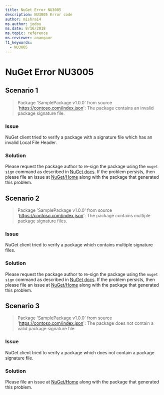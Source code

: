 ```yaml
---
title: NuGet Error NU3005
description: NU3005 Error code
author: mishra14
ms.author: jodou
ms.date: 8/16/2018
ms.topic: reference
ms.reviewer: anangaur
f1_keywords: 
  - NU3005
---
```


# NuGet Error NU3005

## Scenario 1

> Package 'SamplePackage v1.0.0' from source 'https://contoso.com/index.json': The package contains an invalid package signature file.

### Issue

NuGet client tried to verify a package with a signature file which has an invalid Local File Header.


### Solution

Please request the package author to re-sign the package using the `nuget sign` command as described in [NuGet docs](../../create-packages/sign-a-package.md). If the problem persists, then please file an issue at [NuGet/Home](https://github.com/NuGet/Home/issues) along with the package that generated this problem.



## Scenario 2

> Package 'SamplePackage v1.0.0' from source 'https://contoso.com/index.json': The package contains multiple package signature files.

### Issue

NuGet client tried to verify a package which contains multiple signature files.


### Solution

Please request the package author to re-sign the package using the `nuget sign` command as described in [NuGet docs](../../create-packages/sign-a-package.md). If the problem persists, then please file an issue at [NuGet/Home](https://github.com/NuGet/Home/issues) along with the package that generated this problem.



## Scenario 3

> Package 'SamplePackage v1.0.0' from source 'https://contoso.com/index.json': The package does not contain a valid package signature file.

### Issue

NuGet client tried to verify a package which does not contain a package signature file.


### Solution

Please file an issue at [NuGet/Home](https://github.com/NuGet/Home/issues) along with the package that generated this problem.
